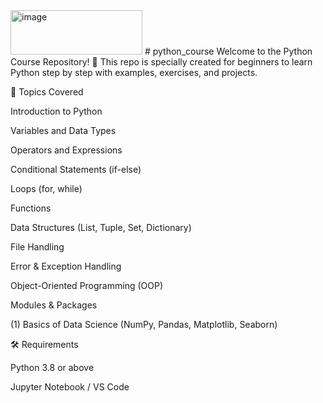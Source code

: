 <img width="211" height="71" alt="image" src="https://github.com/user-attachments/assets/c76c5b30-bb73-409e-a47b-c788fa01e422" />
# python_course
Welcome to the Python Course Repository! 🚀
This repo is specially created for beginners to learn Python step by step with examples, exercises, and projects.

📖 Topics Covered

Introduction to Python

Variables and Data Types

Operators and Expressions

Conditional Statements (if-else)

Loops (for, while)

Functions

Data Structures (List, Tuple, Set, Dictionary)

File Handling

Error & Exception Handling

Object-Oriented Programming (OOP)

Modules & Packages

(1) Basics of Data Science (NumPy, Pandas, Matplotlib, Seaborn)

🛠️ Requirements

Python 3.8 or above

Jupyter Notebook / VS Code
